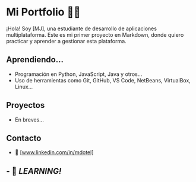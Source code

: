 # Mi Portfolio 👨‍💻

¡Hola! Soy [MJ], una estudiante de desarrollo de aplicaciones multiplataforma. Este es mi primer proyecto en Markdown, donde quiero practicar y aprender a gestionar esta plataforma.

## Aprendiendo...
- Programación en Python, JavaScript, Java y otros...
- Uso de herramientas como Git, GitHub, VS Code, NetBeans, VirtualBox, Linux...

## Proyectos
- En breves...

## Contacto
- :email: [www.linkedin.com/in/mdotel]

## - :rocket: *LEARNING!*